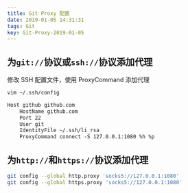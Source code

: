 ```yaml
---
title: Git Proxy 配置
date: 2019-01-05 14:31:31
tags: Git
key: Git-Proxy-2019-01-05
---
```


## 为`git://`协议或`ssh://`协议添加代理

修改 SSH 配置文件，使用 ProxyCommand 添加代理

<!--more-->

```zsh
vim ~/.ssh/config
```

```txt
Host github github.com
    HostName github.com
    Port 22
    User git
    IdentityFile ~/.ssh/li_rsa
    ProxyCommand connect -S 127.0.0.1:1080 %h %p
```

## 为`http://`和`https://`协议添加代理

```zsh
git config --global http.proxy 'socks5://127.0.0.1:1080'
git config --global https.proxy 'socks5://127.0.0.1:1080'
```